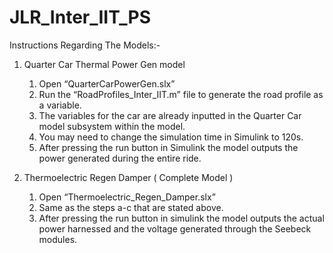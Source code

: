 # JLR_Inter_IIT_PS

﻿Instructions Regarding The Models:- 


1. Quarter Car Thermal Power Gen model
   1. Open “QuarterCarPowerGen.slx”
   2. Run the “RoadProfiles_Inter_IIT.m” file to generate the road profile as a variable. 
   3. The variables for the car are already inputted in the Quarter Car model subsystem within the model.
   4. You may need to change the simulation time in Simulink to 120s. 
   5. After pressing the run button in Simulink the model outputs the power generated during the entire ride. 


2. Thermoelectric Regen Damper  ( Complete Model ) 
   1. Open “Thermoelectric_Regen_Damper.slx”
   2. Same as the steps a-c that are stated above. 
   3. After pressing the run button in simulink the model outputs the actual power harnessed and the voltage generated through the Seebeck modules.
